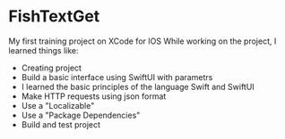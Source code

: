 # FishTextGet
My first training project on XCode for IOS
While working on the project, I learned things like:
* Creating project
* Build a basic interface using SwiftUI with parametrs
* I learned the basic principles of the language Swift and SwiftUI
* Make HTTP requests using json format
* Use a "Localizable"
* Use a "Package Dependencies"
* Build and test project

